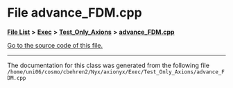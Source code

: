
# File advance\_FDM.cpp


[**File List**](files.md) **>** [**Exec**](dir_43a12cefb7942b6f49b5b628aafd3192.md) **>** [**Test\_Only\_Axions**](dir_eb24725df855cf6c732a19e4912f662a.md) **>** [**advance\_FDM.cpp**](advance__FDM_8cpp.md)

[Go to the source code of this file.](advance__FDM_8cpp_source.md)



























------------------------------
The documentation for this class was generated from the following file `/home/uni06/cosmo/cbehren2/Nyx/axionyx/Exec/Test_Only_Axions/advance_FDM.cpp`